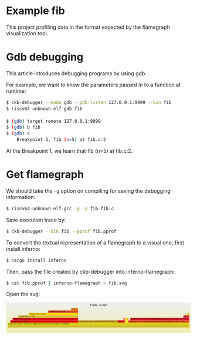 # Example fib

This project profiling data in the format expected by the flamegraph visualization tool.

# Gdb debugging

This article introduces debugging programs by using gdb.

For example, we want to know the parameters passed in to a function at runtime:

```sh
$ ckb-debugger --mode gdb --gdb-listen 127.0.0.1:9999 --bin fib
$ riscv64-unknown-elf-gdb fib

$ (gdb) target remote 127.0.0.1:9999
$ (gdb) b fib
$ (gdb) c
    Breakpoint 1, fib (n=5) at fib.c:2
```

At the Breakpoint 1, we learn that fib (n=5) at fib.c:2.


# Get flamegraph

We should take the `-g` option on compiling for saving the debugging information:

```sh
$ riscv64-unknown-elf-gcc -g -o fib fib.c
```

Save execution trace by:

```sh
$ ckb-debugger --bin fib --pprof fib.pprof
```

To convert the textual representation of a flamegraph to a visual one, first install inferno:

```sh
$ cargo install inferno
```

Then, pass the file created by ckb-debugger into inferno-flamegraph:

```sh
$ cat fib.pprof | inferno-flamegraph > fib.svg
```

Open the svg:

![img](fib.svg)
